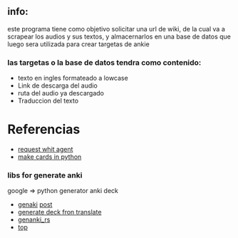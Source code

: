 ## info:
este programa tiene como objetivo solicitar una url de wiki, de la cual va a scrapear los audios y sus textos, y almacernarlos en una base de datos que luego sera utilizada para crear targetas de ankie

### las targetas o la base de datos tendra como contenido:
- texto en ingles formateado a lowcase
- Link de descarga del audio
- ruta del audio ya descargado
- Traduccion del texto 

# Referencias

- [request whit agent](https://stackoverflow.com/questions/7226167/how-to-pass-a-string-web-url-and-receive-the-response-using-python)
- [make cards in python](https://python.plainenglish.io/speed-up-your-daily-memorization-routine-with-python-and-flash-cards-1539d89c88e5)


### libs for generate anki
google => python generator anki deck
- [genaki](https://github.com/kerrickstaley/genanki) [post](https://python.plainenglish.io/make-flashier-flashcards-automating-anki-with-python-2744ed025366)
- [generate deck fron translate](https://github.com/guiferviz/mnemocards)
- [genanki_rs](https://rustrepo.com/repo/yannickfunk-genanki-rs)
- [top](https://www.libhunt.com/l/python/topic/anki-flashcards)
